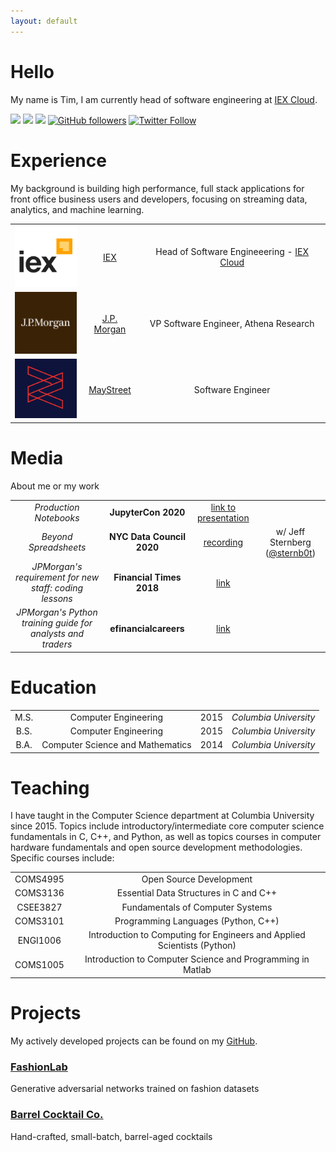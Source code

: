 ```yaml
---
layout: default
---
```

# Hello
My name is Tim, I am currently head of software engineering at [IEX Cloud](https://github.com/iexcloud).


[![](https://img.shields.io/badge/Website-red)](https://tim.paine.nyc/)
[![](https://img.shields.io/badge/Teaching-green)](https://www.cs.columbia.edu/~paine/)
[![](https://img.shields.io/badge/LinkedIn-blue)](https://www.linkedin.com/in/timkpaine/)
[![GitHub followers](https://img.shields.io/github/followers/timkpaine?style=social)](https://github.com/timkpaine)
[![Twitter Follow](https://img.shields.io/twitter/follow/timkpaine?style=social)](https://twitter.com/timkpaine)

# Experience
My background is building high performance, full stack applications for front office business users and developers, focusing on streaming data, analytics, and machine learning. 

| | | |
|:--:|:--:|:--:|
| <img width="100" src="https://raw.githubusercontent.com/timkpaine/timkpaine/main/iex.png" alt="IEX"> | [IEX](https://iextrading.com) | Head of Software Engineeering - [IEX Cloud](https://iexcloud.io) |
| <img width="100" src="https://raw.githubusercontent.com/timkpaine/timkpaine/main/jpmorgan.png" alt="J.P. Morgan"> | [J.P. Morgan](https://www.jpmorgan.com/global) | VP Software Engineer, Athena Research |
| <img width="100" src="https://raw.githubusercontent.com/timkpaine/timkpaine/main/maystreet.png" alt="MayStreet"> | [MayStreet](https://maystreet.com) |  Software Engineer |


# Media
About me or my work


| | | | |
|:--:|:--:|:--:|:--:|
| *Production Notebooks* | **JupyterCon 2020**  | [link to presentation](https://tim.paine.nyc/talks/jupytercon.html#/) | |
| *Beyond Spreadsheets* | **NYC Data Council 2020** | [recording](https://youtu.be/PYTVU4A_3Kc) | w/ Jeff Sternberg ([@sternb0t](https://github.com/sternb0t)) |
|*JPMorgan's requirement for new staff: coding lessons* | **Financial Times 2018** | [link](https://www.ft.com/content/4c17d6ce-c8b2-11e8-ba8f-ee390057b8c9) | |
| *JPMorgan's Python training guide for analysts and traders* | **efinancialcareers** | [link](https://news.efinancialcareers.com/us-en/3004043/jpmorgan-python-training-analysts-and-traders) | | 


# Education

| | | | |
|:--:|:--:|:--:|:--:|
| M.S. | Computer Engineering | 2015 | *Columbia University* |
| B.S. | Computer Engineering | 2015 | *Columbia University* |
| B.A. | Computer Science and Mathematics | 2014 | *Columbia University* |

# Teaching
I have taught in the Computer Science department at Columbia University since 2015. Topics include introductory/intermediate core computer science fundamentals in C, C++, and Python, as well as topics courses in computer hardware fundamentals and open source development methodologies. Specific courses include:

| | |
|:--:|:--:|
| COMS4995 | Open Source Development |
| COMS3136 | Essential Data Structures in C and C++ |
| CSEE3827 | Fundamentals of Computer Systems |
| COMS3101 | Programming Languages (Python, C++) |
| ENGI1006 | Introduction to Computing for Engineers and Applied Scientists (Python) |
| COMS1005 | Introduction to Computer Science and Programming in Matlab |

# Projects
My actively developed projects can be found on my [GitHub](https://github.com/timkpaine).

### [FashionLab](https://fashionlab.ai/#/)
Generative adversarial networks trained on fashion datasets

### [Barrel Cocktail Co.](https://barrelcocktail.co/#/)
Hand-crafted, small-batch, barrel-aged cocktails
